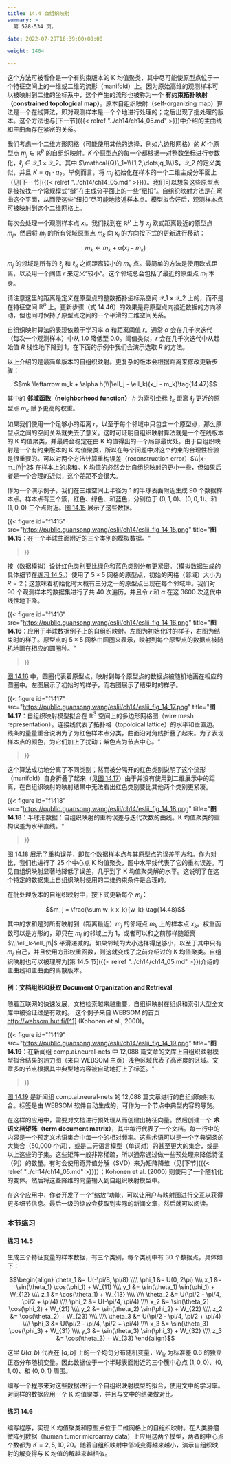 ```yaml
---
title: 14.4 自组织映射
summary: >
  第 528-534 页。

date: 2022-07-29T16:39:00+08:00

weight: 1404

---
```


这个方法可被看作是一个有约束版本的 K 均值聚类，其中尽可能使原型点位于一个特征空间上的一维或二维的流形（manifold）上。因为原始高维的观测样本可以被映射到二维的坐标系中，这个产生的流形也被称为一个 **有约束拓扑映射（constrained topological map）**。原本自组织映射（self-organizing map）算法是一个在线算法，即对观测样本是一个个地进行处理的；之后出现了批处理的版本。这个方法也与[下一节]({{< relref "../ch14/ch14_05.md" >}})中介绍的主曲线和主曲面存在紧密的关系。

我们考虑一个二维方形网格（可能使用其他的选择，例如六边形网格）的 $K$ 个原型点 $m_j\in\mathbb{R}^p$ 的自组织映射。$K$ 个原型点的每一个都根据一对整数坐标进行参数化，$\ell_j\in\mathcal{Q}\_1\times\mathcal{Q}\_2$。其中 $\mathcal{Q}\_1=\\{1,2,\dots,q_1\\}$，$\mathcal{Q}\_2$ 的定义类似，并且 $K=q_1\cdot q_2$。举例而言，将 $m_j$ 初始化在样本的一个二维主成分平面上（见[下一节]({{< relref "../ch14/ch14_05.md" >}})）。我们可以想象这些原型点是被按找一个常规模式“缝”在主成分平面上的一些“纽扣”。自组织映射方法是在弯曲这个平面，从而使这些“纽扣”尽可能地接近样本点。模型拟合好后，观测样本点可被映射到这个二维网格上。

每次会处理一个观测样本点 $x_i$。我们找到在 $\mathbb{R}^p$ 上与 $x_j$ 欧式距离最近的原型点 $m_j$，然后将 $m_j$ 的所有邻域原型点 $m_k$ 向 $x_i$ 的方向按下式的更新进行移动：

$$m_k \leftarrow m_k + \alpha (x_i - m_k)\tag{14.46}$$

$m_j$ 的领域是所有的 $\ell_j$ 和 $\ell_k$ 之间距离较小的 $m_k$ 点。最简单的方法是使用欧式距离，以及用一个阈值 $r$ 来定义“较小”。这个邻域总会包括了最近的原型点 $m_j$ 本身。

请注意这里的距离是定义在原型点的整数拓扑坐标系空间 $\mathcal{Q}\_1\times\mathcal{Q}\_2$ 上的，而不是在特征空间 $\mathbb{R}^p$ 上。更新步骤（式 14.46）的效果是将原型点向接近数据的方向移动，但也同时保持了原型点之间的一个平滑的二维空间关系。

自组织映射算法的表现依赖于学习率 $\alpha$ 和距离阈值 $r$。通常 $\alpha$ 会在几千次迭代（每次一个观测样本）中从 1.0 降低至 0.0。阈值类似，$r$ 会在几千次迭代中从起始值 $R$ 线性地下降到 1。在下面的示例中我们会演示选取 $R$ 的方法。

以上介绍的是最简单版本的自组织映射。更复杂的版本会根据距离来修改更新步骤：

$$mk \leftarrow m_k + \alpha h(\\|\ell_j - \ell_k)(x_i - m_k)\tag{14.47}$$

其中的 **邻域函数（neighborhood function）** $h$ 为索引坐标 $\ell_k$ 距离 $\ell_j$ 更近的原型点 $m_k$ 赋予更高的权重。

如果我们使用一个足够小的距离 $r$，以至于每个邻域中只包含一个原型点，那么原型点之间的空间关系就失去了意义。这时可证明自组织映射算法就是一个在线版本的 K 均值聚类，并最终会稳定在由 K 均值得出的一个局部最优处。由于自组织映射是一个有约束版本的 K 均值聚类，所以在每个问题中对这个约束的合理性检验是很重要的。可以对两个方法计算重构误差（reconstruction error）$\\|x-m_j\\|^2$ 在样本上的求和。K 均值的必然会比自组织映射的更小一些，但如果后者是一个合理的近似，这个差距不会很大。

作为一个演示例子，我们在三维空间上半径为 1 的半球表面附近生成 90 个数据样本点。样本点有三个簇，红色、绿色、和蓝色，分别位于 $(0,1,0)$、$(0,0,1)$、和 $(1,0,0)$ 三个点附近。[图 14.15](#figure-f1415) 展示了这些数据。

{{< figure
  id="f1415"
  src="https://public.guansong.wang/eslii/ch14/eslii_fig_14_15.png"
  title="**图 14.15**：在一个半球曲面附近的三个类别的模拟数据。"
>}}

按（数据模拟）设计红色类别要比绿色和蓝色类别分布更紧密。（模拟数据生成的具体细节在[练习 14.5](#练习-145)。）使用了 $5\times5$ 网格的原型点，初始的网格（邻域）大小为 $R=2$；这意味着初始化时大概有三分之一的原型点出现在每个邻域中。我们对 90 个观测样本的数据集进行了共 40 次遍历，并且令 $r$ 和 $\alpha$ 在这 3600 次迭代中线性地下降。

{{< figure
  id="f1416"
  src="https://public.guansong.wang/eslii/ch14/eslii_fig_14_16.png"
  title="**图 14.16**：应用于半球数据例子上的自组织映射。左图为初始化时的样子，右图为结束时的样子。原型点的 $5\times5$ 网格由圆圈来表示，映射到每个原型点的数据点被随机地画在相应的圆圈种。"
>}}

[图 14.16](#figure-f1416) 中，圆圈代表着原型点，映射到每个原型点的数据点被随机地画在相应的圆圈中。左图展示了初始时的样子，而右图展示了结束时的样子。

{{< figure
  id="f1417"
  src="https://public.guansong.wang/eslii/ch14/eslii_fig_14_17.png"
  title="**图 14.17**：自组织映射模型拟合在 $\mathbb{R}^3$ 空间上的多边形网格图（wire mesh representation）。连接线代表了拓扑格（topoloical lattice）的水平和垂直边。 线条的量量重合说明为了为红色样本点分类，曲面沿对角线折叠了起来。为了表现样本点的颜色，为它们加上了扰动；紫色点为节点中心。"
>}}

这个算法成功地分离了不同类别；然而被分隔开的红色类别说明了这个流形（manifold）自身折叠了起来（见[图 14.17](#figure-f1417)）由于并没有使用到二维展示中的距离，在自组织映射的映射结果中无法看出红色类别要比其他两个类别更紧凑。

{{< figure
  id="f1418"
  src="https://public.guansong.wang/eslii/ch14/eslii_fig_14_18.png"
  title="**图 14.18**：半球形数据：自组织映射的重构误差与迭代次数的曲线。K 均值聚类的重构误差为水平直线。"
>}}

[图 14.18](#figure-f1418) 展示了重构误差，即每个数据样本点与其原型点的误差平方和。作为对比，我们也进行了 25 个中心点 K 均值聚类，图中水平线代表了它的重构误差。可见自组织映射显著地降低了误差，几乎到了 K 均值聚类解的水平。这说明了在这个特定的数据集上自组织映射使用的二维约束条件是合理的。

在批处理版本的自组织映射中，按下式更新每个 $m_j$：

$$m_j = \frac{\sum w_k x_k}{w_k} \tag{14.48}$$

其中的求和是对所有映射到（距离最近）$m_j$ 的邻域点 $m_k$ 上的样本点 $x_k$。权重函数可以是方形的，即只在 $m_j$ 的邻域上为 1，或者可以和之前那样随距离 $\\|\ell_k-\ell_j\\|$ 平滑递减的。如果邻域的大小选择得足够小，以至于其中只有 $m_j$ 自己，并且使用方形权重函数，则这就变成了之前介绍过的 K 均值聚类。自组织映射也可以被理解为[第 14.5 节]({{< relref "../ch14/ch14_05.md" >}})介绍的主曲线和主曲面的离散版本。

#### 例：文档组织和获取 Document Organization and Retrieval

随着互联网的快速发展，文档检索越来越重要，自组织映射在组织和索引大型全文库中被验证过是有效的。
这个例子来自 WEBSOM 的首页 http://websom.hut.fi/[^1] (Kohonen et al., 2000)。

{{< figure
  id="f1419"
  src="https://public.guansong.wang/eslii/ch14/eslii_fig_14_19.png"
  title="**图 14.19**：在新闻组 comp.ai.neural-nets 中 12,088 篇文章的文库上自组织映射模型拟合结果的热力图（来自 WEBSOM 主页）浅色区域代表了高密度的区域。文章多的节点根据其中典型地内容被自动地打上了标签。"
>}}

[图 14.19](#figure-f1419) 是新闻组 comp.ai.neural-nets 的 12,088 篇文章进行的自组织映射拟合。标签是由 WEBSOM 软件自动生成的，可作为一个节点中典型内容的导览。

在这样的应用中，需要对文档进行预处理从而创建出特征向量。然后创建一个 **术语文档矩阵（term document matrix）**，其中每行代表了一个文档。每一行中的内容是一个预定义术语集合中每一个的相对频率。这些术语可以是一个字典词条的大集合（50,000 个词），或是二元语言模型（单词对）的甚至更大的集合，或是以上这些的子集。这些矩阵一般非常稀疏，所以通常通过做一些预处理来降低特征（列）的数量。有时会使用奇异值分解（SVD）来为矩阵降维（见[下节]({{< relref "../ch14/ch14_05.md" >}})）；Kohonen et al. (2000) 则使用了一个随机化的变体。然后将这些降维的向量输入到自组织映射模型中。

在这个应用中，作者开发了一个“缩放”功能，可以让用户与映射图进行交互以获得更多细节信息。最后一级的缩放会获取到实际的新闻文章，然后就可以阅读。

### 本节练习

#### 练习 14.5

生成三个特征变量的样本数据，有三个类别，每个类别中有 30 个数据点，具体如下：

$$\begin{align}
\theta_1 &= U(-\pi/8, \pi/8) \\\\
\phi_1   &= U(0, 2\pi) \\\\
x_1 &= \sin(\theta_1) \cos(\phi_1) + W_{11} \\\\
y_1 &= \sin(\theta_1) \sin(\phi_1) + W_{12} \\\\
z_1 &= \cos(\theta_1) + W_{13} \\\\
\\\\
\theta_2 &= U(\pi/2 - \pi/4, \pi/2 + \pi/4) \\\\
\phi_2   &= U(-\pi/4, \pi/4) \\\\
x_2 &= \sin(\theta_2) \cos(\phi_2) + W_{21} \\\\
y_2 &= \sin(\theta_2) \sin(\phi_2) + W_{22} \\\\
z_2 &= \cos(\theta_2) + W_{23} \\\\
\\\\
\theta_3 &= U(\pi/2 - \pi/4, \pi/2 + \pi/4) \\\\
\phi_3   &= U(\pi/2 - \pi/4, \pi/2 + \pi/4) \\\\
x_3 &= \sin(\theta_3) \cos(\phi_3) + W_{31} \\\\
y_3 &= \sin(\theta_3) \sin(\phi_3) + W_{32} \\\\
z_3 &= \cos(\theta_3) + W_{33}
\end{align}$$

这里 $U(a,b)$ 代表在 $[a,b]$ 上的一个均匀分布随机变量，$W_{jk}$ 为标准差 $0.6$ 的独立正态分布随机变量。因此数据位于一个半球表面附近的三个簇中心点 $(1,0,0)$、$(0,1,0)$、和 $(0,0,1)$ 周围。

编写一个程序来对这些数据进行一个自组织映射模型的拟合，使用文中的学习率。对同样的数据应用一个 K 均值聚类，并且与文中的结果做对比。

#### 练习 14.6

编写程序，实现 K 均值聚类和原型点位于二维网格上的自组织映射。在人类肿瘤微阵列数据（human tumor microarray data）上应用这两个模型，两者的中心点个数都为 $K=2,5,10,20$。随着自组织映射中邻域变得越来越小，演示自组织映射的解变得与 K 均值的解越来越相似。

[^1]: 工具似乎已经下线，这个链接会跳转到 https://www.aalto.fi/en/department-of-computer-science